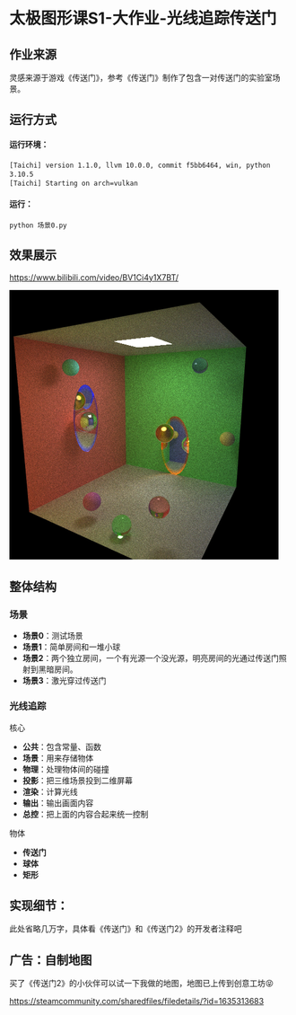 # 太极图形课S1-大作业-光线追踪传送门

## 作业来源
灵感来源于游戏《传送门》，参考《传送门》制作了包含一对传送门的实验室场景。

## 运行方式

#### 运行环境：
```
[Taichi] version 1.1.0, llvm 10.0.0, commit f5bb6464, win, python 3.10.5
[Taichi] Starting on arch=vulkan
```

#### 运行：
```
python 场景0.py
```

## 效果展示

https://www.bilibili.com/video/BV1Ci4y1X7BT/

![场景1](./data/001444.png)

## 整体结构

### 场景

* **场景0**：测试场景
* **场景1**：简单房间和一堆小球
* **场景2**：两个独立房间，一个有光源一个没光源，明亮房间的光通过传送门照射到黑暗房间。
* **场景3**：激光穿过传送门

### 光线追踪

核心

* **公共**：包含常量、函数
* **场景**：用来存储物体
* **物理**：处理物体间的碰撞
* **投影**：把三维场景投到二维屏幕
* **渲染**：计算光线
* **输出**：输出画面内容
* **总控**：把上面的内容合起来统一控制

物体

* **传送门**
* **球体**
* **矩形**

## 实现细节：

此处省略几万字，具体看《传送门》和《传送门2》的开发者注释吧

## 广告：自制地图

买了《传送门2》的小伙伴可以试一下我做的地图，地图已上传到创意工坊😝

https://steamcommunity.com/sharedfiles/filedetails/?id=1635313683
